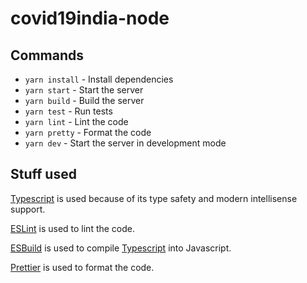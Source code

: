 # covid19india-node

## Commands

- `yarn install` - Install dependencies
- `yarn start` - Start the server
- `yarn build` - Build the server
- `yarn test` - Run tests
- `yarn lint` - Lint the code
- `yarn pretty` - Format the code
- `yarn dev` - Start the server in development mode

## Stuff used

[Typescript](https://www.typescriptlang.org/) is used because of its type safety and modern intellisense support.

[ESLint](https://eslint.org/) is used to lint the code.

[ESBuild](https://esbuild.org/) is used to compile [Typescript](https://www.typescriptlang.org/) into Javascript.

[Prettier](https://prettier.io/) is used to format the code.
